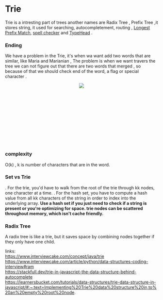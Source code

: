 # Trie
Trie is a intresting part of trees another names are Radix Tree , Prefix Tree ,it stores string,
it used for searching, autocompletement, routing , [Longest Prefix Match](https://www.lewuathe.com/longest-prefix-match-with-trie-tree.html), [spell checker](https://en.wikipedia.org/wiki/Spell_checker) and [TypeHead](https://en.wikipedia.org/wiki/Typeahead) .
### Ending 
We have a problem in the Trie, it's when wa want add two words that are similar, like Maria and Marianian , The problem is when we want travers the tree we can not figure out that there are two words that merged , so because of that we should check end of the word, a flag or special character . 
<div style="text-align:center;height:200px;" >
<img src="https://www.interviewcake.com/images/svgs/trie_with_markers.svg?bust=209"/>
</div>


### complexity
O(k) , k is number of characters that are in the word.

### Set vs Trie 
 . For the trie, you'd have to walk from the root of the trie through kk nodes, one character at a time.
. For the hash set, you have to compute a hash value from all kk characters of the string in order to index into the underlying array.
**Use a hash set if you just need to check if a string is present or you're optimizing for space. trie nodes can be scattered throughout memory, which isn't cache friendly.**

### Radix Tree
A radix tree is like a trie, but it saves space by combining nodes together if they only have one child.

links: <br/>
https://www.interviewcake.com/concept/java/trie <br />
https://www.interviewcake.com/article/python/data-structures-coding-interview#ram <br/>
https://stackfull.dev/trie-in-javascript-the-data-structure-behind-autocomplete <br />
https://learnersbucket.com/tutorials/data-structures/trie-data-structure-in-javascript/#:~:text=Implementing%20Trie%20data%20structure%20in,to%20an%20empty%20root%20node. 